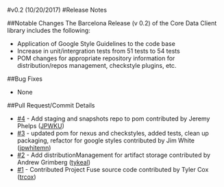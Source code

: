 #v0.2 (10/20/2017)
#Release Notes

##Notable Changes
The Barcelona Release (v 0.2) of the Core Data Client library includes the following:
* Application of Google Style Guidelines to the code base
* Increase in unit/intergration tests from 51 tests to 54 tests
* POM changes for appropriate repository information for distribution/repos management, checkstyle plugins, etc.

##Bug Fixes
* None

##Pull Request/Commit Details
 - [#4](https://github.com/edgexfoundry/core-data-client/pull/4) - Add staging and snapshots repo to pom contributed by Jeremy Phelps ([JPWKU](https://github.com/JPWKU))
 - [#3](https://github.com/edgexfoundry/core-data-client/pull/3) - updated pom for nexus and checkstyles, added tests, clean up packaging, refactor for google styles contributed by Jim White ([jpwhitemn](https://github.com/jpwhitemn))
 - [#2](https://github.com/edgexfoundry/core-data-client/pull/2) - Add distributionManagement for artifact storage contributed by Andrew Grimberg ([tykeal](https://github.com/tykeal))
 - [#1](https://github.com/edgexfoundry/core-data-client/pull/1) - Contributed Project Fuse source code contributed by Tyler Cox ([trcox](https://github.com/trcox))
